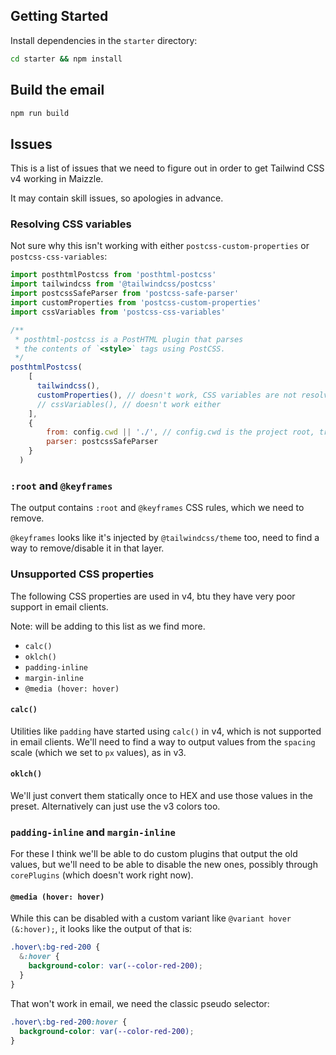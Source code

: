 ## Getting Started

Install dependencies in the `starter` directory:

```bash
cd starter && npm install
```

## Build the email

```bash
npm run build
```

## Issues

This is a list of issues that we need to figure out in order to get Tailwind CSS v4 working in Maizzle.

It may contain skill issues, so apologies in advance.

### Resolving CSS variables

Not sure why this isn't working with either `postcss-custom-properties` or `postcss-css-variables`:

```js
import posthtmlPostcss from 'posthtml-postcss'
import tailwindcss from '@tailwindcss/postcss'
import postcssSafeParser from 'postcss-safe-parser'
import customProperties from 'postcss-custom-properties'
import cssVariables from 'postcss-css-variables'

/**
 * posthtml-postcss is a PostHTML plugin that parses 
 * the contents of `<style>` tags using PostCSS.
 */
posthtmlPostcss(
    [
      tailwindcss(),
      customProperties(), // doesn't work, CSS variables are not resolved
      // cssVariables(), // doesn't work either
    ],
    {
        from: config.cwd || './', // config.cwd is the project root, tracked internally by Maizzle
        parser: postcssSafeParser
    }
  )
```

### `:root` and `@keyframes`

The output contains `:root` and `@keyframes` CSS rules, which we need to remove.

`@keyframes` looks like it's injected by `@tailwindcss/theme` too, need to find a way to remove/disable it in that layer.

### Unsupported CSS properties

The following CSS properties are used in v4, btu they have very poor support in email clients.

Note: will be adding to this list as we find more.

- `calc()`
- `oklch()`
- `padding-inline`
- `margin-inline`
- `@media (hover: hover)` 

#### `calc()`

Utilities like `padding` have started using `calc()` in v4, which is not supported in email clients. We'll need to find a way to output values from the `spacing` scale (which we set to `px` values), as in v3.

#### `oklch()`

We'll just convert them statically once to HEX and use those values in the preset. Alternatively can just use the v3 colors too.

### `padding-inline` and `margin-inline`

For these I think we'll be able to do custom plugins that output the old values, but we'll need to be able to disable the new ones, possibly through `corePlugins` (which doesn't work right now).

#### `@media (hover: hover)` 
    
While this can be disabled with a custom variant like `@variant hover (&:hover);`, it looks like the output of that is:

```css
.hover\:bg-red-200 {
  &:hover {
    background-color: var(--color-red-200);
  }
}
```

That won't work in email, we need the classic pseudo selector:

```css
.hover\:bg-red-200:hover {
  background-color: var(--color-red-200);
}
```
